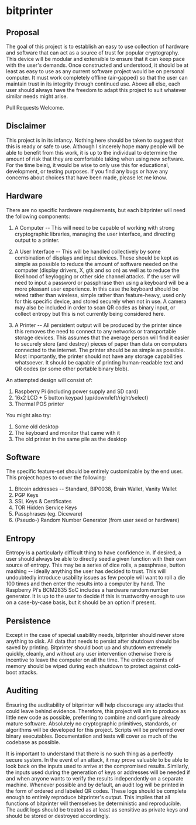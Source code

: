bitprinter
==========


Proposal
--------

The goal of this project is to establish an easy to use collection of hardware and software that can act as a source of trust for popular cryptography. This device will be modular and extensible to ensure that it can keep pace with the user's demands. Once constructed and understood, it should be at least as easy to use as any current software project would be on personal computer. It must work completely offline (air-gapped) so that the user can maintain trust in its integrity through continued use. Above all else, each user should always have the freedom to adapt this project to suit whatever similar needs might arise.

Pull Requests Welcome.


Disclaimer
----------

This project is in its infancy. Nothing here should be taken to suggest that this is ready or safe to use. Although I sincerely hope many people will be able to benefit from this work, it is up to the individual to determine the amount of risk that they are comfortable taking when using new software. For the time being, it would be wise to only use this for educational, development, or testing purposes. If you find any bugs or have any concerns about choices that have been made, please let me know.


Hardware
--------

There are no specific hardware requirements, but each bitprinter will need the following components:

1. A Computer -- This will need to be capable of working with strong cryptographic libraries, managing the user interface, and directing output to a printer.

2. A User Interface -- This will be handled collectively by some combination of displays and input devices. These should be kept as simple as possible to reduce the amount of software needed on the computer (display drivers, X, gtk and so on) as well as to reduce the likelihood of keylogging or other side channel attacks. If the user will need to input a password or passphrase then using a keyboard will be a more pleasant user experience. In this case the keyboard should be wired rather than wireless, simple rather than feature-heavy, used only for this specific device, and stored securely when not in use. A camera may also be included in order to scan QR codes as binary input, or collect entropy but this is not currently being considered here.

3. A Printer -- All persistent output will be produced by the printer since this removes the need to connect to any networks or transportable storage devices. This assumes that the average person will find it easier to securely store (and destroy) pieces of paper than data on computers connected to the internet. The printer should be as simple as possible. Most importantly, the printer should not have any storage capabilities whatsoever. It should be capable of printing human-readable text and QR codes (or some other portable binary blob).

An attempted design will consist of:

1. Raspberry Pi (including power supply and SD card)
2. 16x2 LCD + 5 button keypad (up/down/left/right/select)
3. Thermal POS printer


You might also try:

1. Some old desktop
2. The keyboard and monitor that came with it
3. The old printer in the same pile as the desktop


Software
--------

The specific feature-set should be entirely customizable by the end user. This project hopes to cover the following:

1. Bitcoin addresses -- Standard, BIP0038, Brain Wallet, Vanity Wallet
2. PGP Keys
3. SSL Keys & Certificates
4. TOR Hidden Service Keys
5. Passphrases (eg. Diceware)
6. (Pseudo-) Random Number Generator (from user seed or hardware)


Entropy
-------

Entropy is a particularly difficult thing to have confidence in. If desired, a user should always be able to directly seed a given function with their own source of entropy. This may be a series of dice rolls, a passphrase, button mashing -- ideally anything the user has decided to trust. This will undoubtedly introduce usability issues as few people will want to roll a die 100 times and then enter the results into a computer by hand. The Raspberry Pi's BCM2835 SoC includes a hardware random number generator. It is up to the user to decide if this is trustworthy enough to use on a case-by-case basis, but it should be an option if present.


Persistence
-----------

Except in the case of special usability needs, bitprinter should never store anything to disk. All data that needs to persist after shutdown should be saved by printing. Bitprinter should boot up and shutdown extremely quickly, cleanly, and without any user intervention otherwise there is incentive to leave the computer on all the time. The entire contents of memory should be wiped during each shutdown to protect against cold-boot attacks.


Auditing
--------

Ensuring the auditability of bitprinter will help discourage any attacks that could leave behind evidence. Therefore, this project will aim to produce as little new code as possible, preferring to combine and configure already mature software. Absolutely no cryptographic primitives, standards, or algorithms will be developed for this project. Scripts will be preferred over binary executables. Documentation and tests will cover as much of the codebase as possible.

It is important to understand that there is no such thing as a perfectly secure system. In the event of an attack, it may prove valuable to be able to look back on the inputs used to arrive at the compromised results. Similarly, the inputs used during the generation of keys or addresses will be needed if and when anyone wants to verify the results independently on a separate machine. Whenever possible and by default, an audit log will be printed in the form of ordered and labeled QR codes. These logs should be complete enough to entirely reproduce bitprinter's output. This implies that all functions of bitprinter will themselves be deterministic and reproducible. The audit logs should be treated as at least as sensitive as private keys and should be stored or destroyed accordingly.
